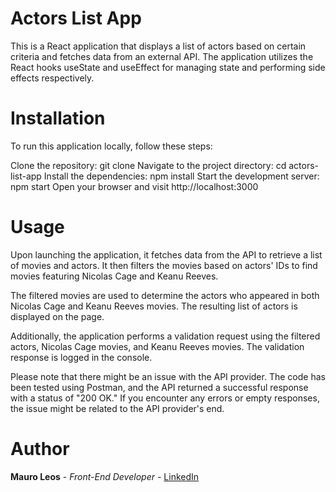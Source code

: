 # Actors List App

This is a React application that displays a list of actors based on certain criteria and fetches data from an external API. The application utilizes the React hooks useState and useEffect for managing state and performing side effects respectively.

# Installation

To run this application locally, follow these steps:

Clone the repository: git clone <repository-url>
Navigate to the project directory: cd actors-list-app
Install the dependencies: npm install
Start the development server: npm start
Open your browser and visit http://localhost:3000

# Usage

Upon launching the application, it fetches data from the API to retrieve a list of movies and actors. It then filters the movies based on actors' IDs to find movies featuring Nicolas Cage and Keanu Reeves.

The filtered movies are used to determine the actors who appeared in both Nicolas Cage and Keanu Reeves movies. The resulting list of actors is displayed on the page.

Additionally, the application performs a validation request using the filtered actors, Nicolas Cage movies, and Keanu Reeves movies. The validation response is logged in the console.

Please note that there might be an issue with the API provider. The code has been tested using Postman, and the API returned a successful response with a status of "200 OK." If you encounter any errors or empty responses, the issue might be related to the API provider's end.

# Author

<strong>Mauro Leos</strong> - <i>Front-End Developer</i> - <a href="https://www.linkedin.com/in/mauro-leos-b4103a11b/">LinkedIn </a>

